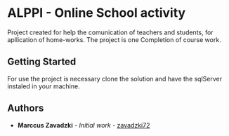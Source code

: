 # ALPPI - Online School activity

Project created for help the comunication of teachers and students, for apllication of home-works.
The project is one Completion of course work.

## Getting Started

For use the project is necessary clone the solution and have the sqlServer instaled in your machine.

## Authors

* **Marccus Zavadzki** - *Initial work* - [zavadzki72](https://github.com/zavadzki72)

